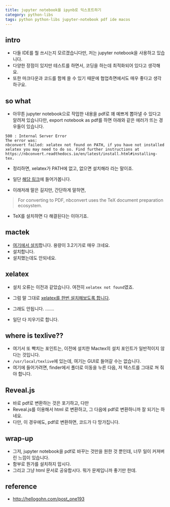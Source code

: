 ```yaml
---
title: jupyter notebook을 ipynb로 익스포트하기 
category: python-libs
tags: python python-libs jupyter-notebook pdf ide macos
---
```


## intro 

- 다들 IDE를 뭘 쓰시는지 모르겠습니다만, 저는 jupyter notebook을 사용하고 있습니다. 
- 다양한 장점이 있지만 테스트를 하면서, 코딩을 하는데 최적화되어 있다고 생각해요. 
- 또한 마크다운과 코드를 함께 쓸 수 있기 때문에 협업측면에서도 매우 좋다고 생각하구요. 

## so what 

- 아무튼 jupyter notebook으로 작업한 내용을 pdf로 꽤 예쁘게 뽑아낼 수 있다고 알려져 있습니다만, export notebook as pdf를 하면 아래와 같은 에러가 뜨는 경우들이 있습니다. 

```
500 : Internal Server Error
The error was:
nbconvert failed: xelatex not found on PATH, if you have not installed xelatex you may need to do so. Find further instructions at https://nbconvert.readthedocs.io/en/latest/install.html#installing-tex.
```

- 정리하면, xelatex가 PATH에 없고, 없으면 설치해라 라는 말이죠. 
- 일단 [해당 링크](https://nbconvert.readthedocs.io/en/latest/install.html#installing-tex)에 들어가봅니다. 

- 이래저래 말은 길지만, 간단하게 말하면, 

> For converting to PDF, nbconvert uses the TeX document preparation ecosystem. 

- TeX를 설치하면 다 해결된다는 이야기죠. 

## mactek

- [여기에서 설치](http://tug.org/mactex/mactex-download.html)합니다. 용량이 3.2기가로 매우 크네요. 
- 설치합니다.
- 설치했는데도 안되네요. 

## xelatex

- 설치 오류는 이전과 같았습니다. 여전히 `xelatex not found`였죠. 

- 그럼 말 그대로 [xelatex를 한번 설치해보도록 합니다](http://www.texts.io/support/0001/). 

- 그래도 안됩니다. .......

- 일단 다 지우기로 합니다. 

## where is texlive??

- 여기서 또 빡치는 포인트는, 이전에 설치한 Mactex의 설치 포인트가 일반적이지 않다는 것입니다. 
- `/usr/local/texlive`에 있는데, 여기는 GUI로 들어갈 수는 없습니다. 
- 여기에 들어가려면, finder에서 폴더로 이동을 누른 다음, 저 텍스트를 그대로 쳐 줘야 합니다. 



## Reveal.js

- 바로 pdf로 변환하는 것은 포기하고, 다만 
- Reveal.js를 이용해서 html 로 변환하고, 그 다음에 pdf로 변환하니까 잘 되기는 하네요. 
- 다만, 이 경우에도, pdf로 변환하면, 코드가 다 망가집니다. 


## wrap-up

- 그저, jupyter notebook을 pdf로 바꾸는 것만을 원한 것 뿐인데, 너무 일이 커져버린 느낌이 있습니다. 
- 함부로 뭔가를 설치하지 맙시다. 
- 그리고 그냥 html 문서로 공유합시다. 뭐가 문제입니까 좋기만 한데. 


## reference

- <http://hellogohn.com/post_one193>